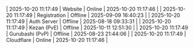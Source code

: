 | 2025-10-20 11:17:49 | Website | Online | 2025-10-20 11:17:46 |
| 2025-10-20 11:17:49 | Registration | Offline | 2025-09-09 16:40:23 |
| 2025-10-20 11:17:49 | Auth Server | Offline | 2025-08-18 09:33:31 |
| 2025-10-20 11:17:49 | Kezan (PvE) | Offline | 2025-10-11 12:51:30 |
| 2025-10-20 11:17:49 | Gurubashi (PvP) | Offline | 2025-08-23 21:44:06 |
| 2025-10-20 11:17:49 | Cloudflare | Online | 2025-10-20 11:17:46 |
